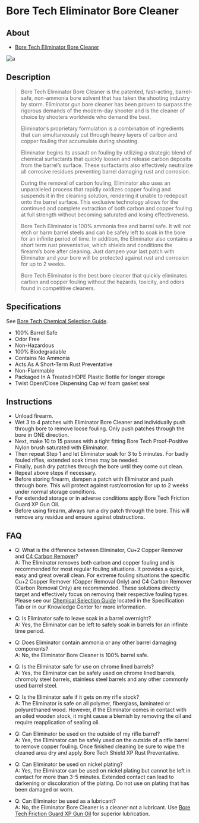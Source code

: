 # Bore Tech Eliminator Bore Cleaner

## About

* [Bore Tech Eliminator Bore Cleaner](https://www.boretech.com/products/eliminator-bore-cleaner)

![a](https://github.com/CumpsD/second-brain/raw/main/assets/shooting/boretech/eliminator.jpg "a")

## Description

> Bore Tech Eliminator Bore Cleaner is the patented, fast-acting, barrel-safe, non-ammonia bore solvent that has taken the shooting industry by storm. Eliminator gun bore cleaner has been proven to surpass the rigorous demands of the modern-day shooter and is the cleaner of choice by shooters worldwide who demand the best.
>
> Eliminator’s proprietary formulation is a combination of ingredients that can simultaneously cut through heavy layers of carbon and copper fouling that accumulate during shooting.
>
> Eliminator begins its assault on fouling by utilizing a strategic blend of chemical surfactants that quickly loosen and release carbon deposits from the barrel’s surface. These surfactants also effectively neutralize all corrosive residues preventing barrel damaging rust and corrosion.
>
> During the removal of carbon fouling, Eliminator also uses an unparalleled process that rapidly oxidizes copper fouling and suspends it in the cleaning solution, rendering it unable to redeposit onto the barrel surface. This exclusive technology allows for the continued and complete extraction of both carbon and copper fouling at full strength without becoming saturated and losing effectiveness.
>
> Bore Tech Eliminator is 100% ammonia free and barrel safe. It will not etch or harm barrel steels and can be safely left to soak in the bore for an infinite period of time. In addition, the Eliminator also contains a short term rust preventative, which shields and conditions the firearm’s bore after cleaning. Just dampen your last patch with Eliminator and your bore will be protected against rust and corrosion for up to 2 weeks.
>
> Bore Tech Eliminator is the best bore cleaner that quickly eliminates carbon and copper fouling without the hazards, toxicity, and odors found in competitive cleaners.

## Specifications

See [Bore Tech Chemical Selection Guide](https://github.com/CumpsD/second-brain/raw/main/assets/shooting/boretech/Chemical-Selection-Guide.pdf).

* 100% Barrel Safe
* Odor Free
* Non-Hazardous
* 100% Biodegradable
* Contains No Ammonia
* Acts As A Short-Term Rust Preventative
* Non-Flammable
* Packaged In A Treated HDPE Plastic Bottle for longer storage
* Twist Open/Close Dispensing Cap w/ foam gasket seal

## Instructions

* Unload firearm.
* Wet 3 to 4 patches with Eliminator Bore Cleaner and individually push through bore to remove loose fouling. Only push patches through the bore in ONE direction.
* Next, make 10 to 15 passes with a tight fitting Bore Tech Proof-Positive Nylon brush saturated with Eliminator.
* Then repeat Step 1 and let Eliminator soak for 3 to 5 minutes. For badly fouled rifles, extended soak times may be needed.
* Finally, push dry patches through the bore until they come out clean.
* Repeat above steps if necessary.
* Before storing firearm, dampen a patch with Eliminator and push through bore. This will protect against rust/corrosion for up to 2 weeks under normal storage conditions.
* For extended storage or in adverse conditions apply Bore Tech Friction Guard XP Gun Oil.
* Before using firearm, always run a dry patch through the bore. This will remove any residue and ensure against obstructions.

## FAQ

* Q: What is the difference between Eliminator, Cu+2 Copper Remover and [C4 Carbon Remover](https://github.com/CumpsD/second-brain/blob/main/Shooting/Cleaning/Bore%20Tech%20C4%20Carbon%20Remover.md)? \
  A: The Eliminator removes both carbon and copper fouling and is recommended for most regular fouling situations. It provides a quick, easy and great overall clean. For extreme fouling situations the specific Cu+2 Copper Remover (Copper Removal Only) and C4 Carbon Remover (Carbon Removal Only) are recommended. These solutions directly target and effectively focus on removing their respective fouling types. Please see our [Chemical Selection Guide](https://github.com/CumpsD/second-brain/raw/main/assets/shooting/boretech/Chemical-Selection-Guide.pdf) located in the Specification Tab or in our Knowledge Center for more information.

* Q: Is Eliminator safe to leave soak in a barrel overnight? \
  A: Yes, the Eliminator can be left to safely soak in barrels for an infinite time period.

* Q: Does Eliminator contain ammonia or any other barrel damaging components? \
  A: No, the Eliminator Bore Cleaner is 100% barrel safe.

* Q: Is the Eliminator safe for use on chrome lined barrels? \
  A: Yes, the Eliminator can be safely used on chrome lined barrels, chromoly steel barrels, stainless steel barrels and any other commonly used barrel steel.

* Q: Is the Eliminator safe if it gets on my rifle stock? \
  A: The Eliminator is safe on all polymer, fiberglass, laminated or polyurethaned wood. However, if the Eliminator comes in contact with an oiled wooden stock, it might cause a blemish by removing the oil and require reapplication of sealing oil.

* Q: Can Eliminator be used on the outside of my rifle barrel? \
  A: Yes, the Eliminator can be safely used on the outside of a rifle barrel to remove copper fouling. Once finished cleaning be sure to wipe the cleaned area dry and apply Bore Tech Shield XP Rust Preventative.

* Q: Can Eliminator be used on nickel plating? \
  A: Yes, the Eliminator can be used on nickel plating but cannot be left in contact for more than 3-5 minutes. Extended contact can lead to darkening or discoloration of the plating. Do not use on plating that has been damaged or worn.

* Q: Can Eliminator be used as a lubricant? \
  A: No, the Eliminator Bore Cleaner is a cleaner not a lubricant. Use [Bore Tech Friction Guard XP Gun Oil](https://github.com/CumpsD/second-brain/blob/main/Shooting/Cleaning/Bore%20Tech%20Friction%20Guard%20XP%20Gun%20Oil.md) for superior lubrication.
